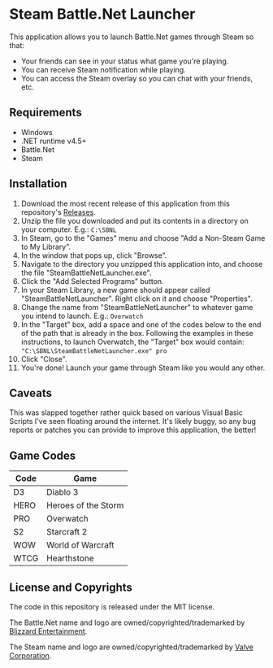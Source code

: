 # Steam Battle.Net Launcher

This application allows you to launch Battle.Net games through Steam so that:
- Your friends can see in your status what game you're playing.
- You can receive Steam notification while playing.
- You can access the Steam overlay so you can chat with your friends, etc.

## Requirements
- Windows
- .NET runtime v4.5+
- Battle.Net
- Steam

## Installation
1. Download the most recent release of this application from this repository's
   [Releases](https://github.com/jayclassless/SteamBattleNetLauncher/releases).
2. Unzip the file you downloaded and put its contents in a directory on your computer. E.g.: `C:\SBNL`
3. In Steam, go to the "Games" menu and choose "Add a Non-Steam Game to My Library".
4. In the window that pops up, click "Browse".
5. Navigate to the directory you unzipped this application into, and choose the file "SteamBattleNetLauncher.exe".
6. Click the "Add Selected Programs" button.
7. In your Steam Library, a new game should appear called "SteamBattleNetLauncher". Right click on it and choose "Properties".
8. Change the name from "SteamBattleNetLauncher" to whatever game you intend to launch. E.g.: `Overwatch`
9. In the "Target" box, add a space and one of the codes below to the end of the path that is already in the box.
   Following the examples in these instructions, to launch Overwatch, the "Target" box would contain:
   `"C:\SBNL\SteamBattleNetLauncher.exe" pro`
10. Click "Close".
11. You're done! Launch your game through Steam like you would any other.

## Caveats
This was slapped together rather quick based on various Visual Basic Scripts I've seen floating around the internet. It's
likely buggy, so any bug reports or patches you can provide to improve this application, the better!

## Game Codes
Code | Game
---- | ----
D3   | Diablo 3
HERO | Heroes of the Storm
PRO  | Overwatch
S2   | Starcraft 2
WOW  | World of Warcraft
WTCG | Hearthstone

## License and Copyrights
The code in this repository is released under the MIT license.

The Battle.Net name and logo are owned/copyrighted/trademarked by [Blizzard Entertainment](http://www.blizzard.com).

The Steam name and logo are owned/copyrighted/trademarked by [Valve Corporation](http://www.valvesoftware.com).
